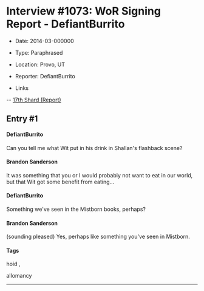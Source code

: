 # Interview #1073: WoR Signing Report - DefiantBurrito

- Date: 2014-03-000000

- Type: Paraphrased

- Location: Provo, UT

- Reporter: DefiantBurrito

- Links

-- [17th Shard (Report)](http://www.17thshard.com/forum/topic/6523-hoid-drinking-at-the-fair-cosmere-implications/#entry106083)


## Entry #1

#### DefiantBurrito

Can you tell me what Wit put in his drink in Shallan's flashback scene?

#### Brandon Sanderson

It was something that you or I would probably not want to eat in our world, but that Wit got some benefit from eating...

#### DefiantBurrito

Something we've seen in the Mistborn books, perhaps?

#### Brandon Sanderson

(sounding pleased) Yes, perhaps like something you've seen in Mistborn.

#### Tags

hoid
,

allomancy


---

